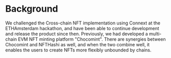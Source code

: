 # Background

&#x20;We challenged the Cross-chain NFT implementation using Connext at the ETHAmsterdam hackathon, and have been able to continue development and release the product since then. Previously, we had developed a multi-chain EVM NFT minting platform "Chocomint". There are synergies between Chocomint and NFTHashi as well, and when the two combine well, it enables the users to create NFTs more flexibly unbounded by chains.
